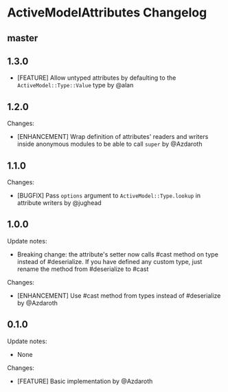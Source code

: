 # ActiveModelAttributes Changelog

## master

## 1.3.0

- [FEATURE] Allow untyped attributes by defaulting to the `ActiveModel::Type::Value` type by @alan

## 1.2.0

Changes:
- [ENHANCEMENT] Wrap definition of attributes' readers and writers inside anonymous modules to be able to call `super` by @Azdaroth

## 1.1.0

Changes:
  - [BUGFIX] Pass `options` argument to `ActiveModel::Type.lookup` in attribute writers by @jughead

## 1.0.0

Update notes:
  - Breaking change: the attribute's setter now calls #cast method on type instead of #deserialize. If you have defined any custom type, just rename the method from #deserialize to #cast

Changes:
  - [ENHANCEMENT] Use #cast method from types instead of #deserialize by @Azdaroth

## 0.1.0

Update notes:
  - None

Changes:
  - [FEATURE] Basic implementation by @Azdaroth
